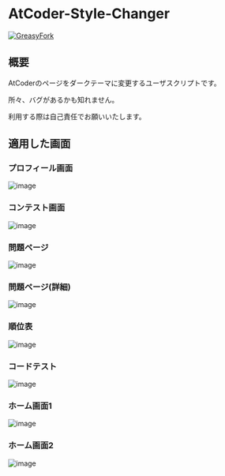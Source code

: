 # AtCoder-Style-Changer

[![GreasyFork](https://img.shields.io/badge/GreasyFork-install-blue)](https://greasyfork.org/ja/scripts/429929-atcoder-style-changer)

## 概要

AtCoderのページをダークテーマに変更するユーザスクリプトです。

所々、バグがあるかも知れません。

利用する際は自己責任でお願いいたします。

## 適用した画面

### プロフィール画面
![image](https://user-images.githubusercontent.com/72598968/126410883-73d4c517-80bf-4603-be60-a63a2ded1f5d.png)

### コンテスト画面
![image](https://user-images.githubusercontent.com/72598968/126025273-5db97765-0651-4633-bf6e-9d77b3352308.png)

### 問題ページ
![image](https://user-images.githubusercontent.com/72598968/126025287-bbc5ff98-cf59-47cb-a1ae-05c11fa90daa.png)

### 問題ページ(詳細)
![image](https://user-images.githubusercontent.com/72598968/126025320-e15492c0-8d86-497f-a795-885467bdeb5f.png)

### 順位表
![image](https://user-images.githubusercontent.com/72598968/126025328-bc635209-9044-4a4b-b724-1e125313757d.png)

### コードテスト
![image](https://user-images.githubusercontent.com/72598968/126411069-01a9470e-5c69-4032-abe6-708ff23a3982.png)

### ホーム画面1
![image](https://user-images.githubusercontent.com/72598968/126025368-69225634-42aa-4e33-9002-f3e5f4d01b84.png)

### ホーム画面2
![image](https://user-images.githubusercontent.com/72598968/126025353-04d98af4-6721-4599-822e-384b2f685cf7.png)
